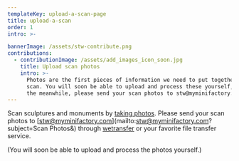 ```yaml
---
templateKey: upload-a-scan-page
title: upload-a-scan
order: 1
intro: >-

bannerImage: /assets/stw-contribute.png
contributions:
  - contributionImage: /assets/add_images_icon_soon.jpg
    title: Upload scan photos
    intro: >-
      Photos are the first pieces of information we need to put together a 3D
      scan. You will soon be able to upload and process these yourself, but in
      the meanwhile, please send your scan photos to stw@myminifactory.com
---
```


Scan sculptures and monuments by [taking photos](https://www.myminifactory.com/scantheworld/learn/tutorials/upload-pictures/). Please send your scan photos to [stw@myminifactory.com](mailto:stw@myminifactory.com?subject=Scan Photos&) through [wetransfer](https://wetransfer.com/) or your favorite file transfer service. 

(You will soon be able to upload and process the photos yourself.)